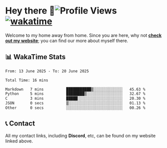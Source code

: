 # Hey there :wave:![Profile Views](https://komarev.com/ghpvc/?username=skifli) [![wakatime](https://wakatime.com/badge/user/b4317b02-0c6d-457b-82a4-a448b8a8d1df.svg)](https://wakatime.com/@b4317b02-0c6d-457b-82a4-a448b8a8d1df)

Welcome to my home away from home. Since you are here, why not [**check out my website**](https://skifli.github.io); you can find our more about myself there.

## 📊 WakaTime Stats

<!--START_SECTION:waka-->

```txt
From: 13 June 2025 - To: 20 June 2025

Total Time: 16 mins

Markdown   7 mins          ███████████▒░░░░░░░░░░░░░   45.63 %
Python     5 mins          ████████▒░░░░░░░░░░░░░░░░   32.67 %
C          3 mins          █████░░░░░░░░░░░░░░░░░░░░   20.30 %
JSON       0 secs          ▒░░░░░░░░░░░░░░░░░░░░░░░░   01.13 %
Other      0 secs          ░░░░░░░░░░░░░░░░░░░░░░░░░   00.26 %
```

<!--END_SECTION:waka-->

## 📞 Contact

All my contact links, including **Discord**, etc, can be found on my website linked above.
